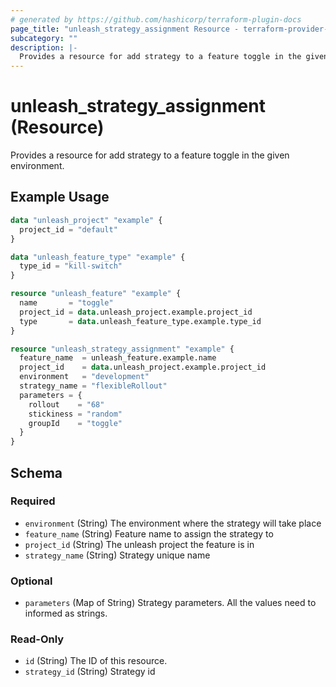 ```yaml
---
# generated by https://github.com/hashicorp/terraform-plugin-docs
page_title: "unleash_strategy_assignment Resource - terraform-provider-unleash"
subcategory: ""
description: |-
  Provides a resource for add strategy to a feature toggle in the given environment.
---
```


# unleash_strategy_assignment (Resource)

Provides a resource for add strategy to a feature toggle in the given environment.

## Example Usage

```terraform
data "unleash_project" "example" {
  project_id = "default"
}

data "unleash_feature_type" "example" {
  type_id = "kill-switch"
}

resource "unleash_feature" "example" {
  name       = "toggle"
  project_id = data.unleash_project.example.project_id
  type       = data.unleash_feature_type.example.type_id
}

resource "unleash_strategy_assignment" "example" {
  feature_name  = unleash_feature.example.name
  project_id    = data.unleash_project.example.project_id
  environment   = "development"
  strategy_name = "flexibleRollout"
  parameters = {
    rollout    = "68"
    stickiness = "random"
    groupId    = "toggle"
  }
}
```

<!-- schema generated by tfplugindocs -->
## Schema

### Required

- `environment` (String) The environment where the strategy will take place
- `feature_name` (String) Feature name to assign the strategy to
- `project_id` (String) The unleash project the feature is in
- `strategy_name` (String) Strategy unique name

### Optional

- `parameters` (Map of String) Strategy parameters. All the values need to informed as strings.

### Read-Only

- `id` (String) The ID of this resource.
- `strategy_id` (String) Strategy id


